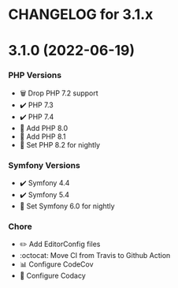 CHANGELOG for 3.1.x
===================

# 3.1.0 (2022-06-19)

### PHP Versions

* 🗑️ Drop PHP 7.2 support
* ✔️ PHP 7.3
* ✔️ PHP 7.4
* 🚀 Add PHP 8.0
* 🚀 Add PHP 8.1
* 🧪 Set PHP 8.2 for nightly

### Symfony Versions

* ✔️ Symfony 4.4
* ✔️ Symfony 5.4
* 🧪 Set Symfony 6.0 for nightly

### Chore

* ✏️ Add EditorConfig files
* :octocat: Move CI from Travis to Github Action
* 📊 Configure CodeCov
* 🔬 Configure Codacy
